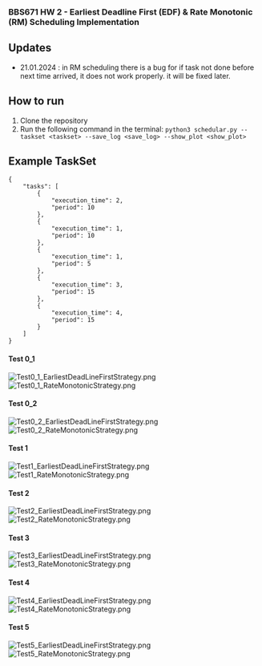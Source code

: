  ### BBS671 HW 2 - Earliest Deadline First (EDF) & Rate Monotonic (RM) Scheduling Implementation
## Updates
* 21.01.2024 : in RM scheduling there is a bug for if task not done before next time arrived, it does not work properly. it will be fixed later.

## How to run
1. Clone the repository
2. Run the following command in the terminal: `python3 schedular.py --taskset <taskset> --save_log <save_log> --show_plot <show_plot> `

## Example TaskSet
````jsonj
{
    "tasks": [
        {
            "execution_time": 2,
            "period": 10
        },
        {
            "execution_time": 1,
            "period": 10
        },
        {
            "execution_time": 1,
            "period": 5
        },
        {
            "execution_time": 3,
            "period": 15
        },
        {
            "execution_time": 4,
            "period": 15
        }
    ]
}
````
#### Test 0_1
![Test0_1_EarliestDeadLineFirstStrategy.png](outputs%2FTest0_1_EarliestDeadLineFirstStrategy.png)
![Test0_1_RateMonotonicStrategy.png](outputs%2FTest0_1_RateMonotonicStrategy.png)

#### Test 0_2
![Test0_2_EarliestDeadLineFirstStrategy.png](outputs%2FTest0_2_EarliestDeadLineFirstStrategy.png)
![Test0_2_RateMonotonicStrategy.png](outputs%2FTest0_2_RateMonotonicStrategy.png)

#### Test 1
![Test1_EarliestDeadLineFirstStrategy.png](outputs%2FTest1_EarliestDeadLineFirstStrategy.png)
![Test1_RateMonotonicStrategy.png](outputs%2FTest1_RateMonotonicStrategy.png)

#### Test 2
![Test2_EarliestDeadLineFirstStrategy.png](outputs%2FTest2_EarliestDeadLineFirstStrategy.png)
![Test2_RateMonotonicStrategy.png](outputs%2FTest2_RateMonotonicStrategy.png)

#### Test 3
![Test3_EarliestDeadLineFirstStrategy.png](outputs%2FTest3_EarliestDeadLineFirstStrategy.png)
![Test3_RateMonotonicStrategy.png](outputs%2FTest3_RateMonotonicStrategy.png)

#### Test 4
![Test4_EarliestDeadLineFirstStrategy.png](outputs%2FTest4_EarliestDeadLineFirstStrategy.png)
![Test4_RateMonotonicStrategy.png](outputs%2FTest4_RateMonotonicStrategy.png)

#### Test 5
![Test5_EarliestDeadLineFirstStrategy.png](outputs%2FTest5_EarliestDeadLineFirstStrategy.png)
![Test5_RateMonotonicStrategy.png](outputs%2FTest5_RateMonotonicStrategy.png)
